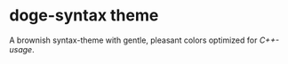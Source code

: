 # doge-syntax theme

A brownish syntax-theme with gentle, pleasant colors optimized for *C++-usage*.
